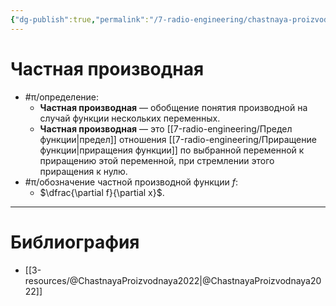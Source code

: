 ```yaml
---
{"dg-publish":true,"permalink":"/7-radio-engineering/chastnaya-proizvodnaya/","title":"Частная производная","tags":["математика","ммпэд","электродинамика"]}
---
```



# Частная производная

- #π/определение:
	- **Частная производная** — обобщение понятия производной на случай функции нескольких переменных.
	- **Частная производная** — это [[7-radio-engineering/Предел функции\|предел]] отношения [[7-radio-engineering/Приращение функции\|приращения функции]] по выбранной переменной к приращению этой переменной, при стремлении этого приращения к нулю.
- #π/обозначение частной производной функции $f$:
	- $\dfrac{\partial f}{\partial x}$.

---

# Библиография

- [[3-resources/@ChastnayaProizvodnaya2022\|@ChastnayaProizvodnaya2022]]